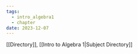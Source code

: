 ```yaml
---
tags:
  - intro_algebra1
  - chapter
date: 2023-12-07
---
```

[[Directory]], [[Intro to Algebra 1|Subject Directory]]
# 
## 
### 